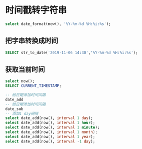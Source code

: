 # 时间戳转字符串

```sql
select date_format(now(), '%Y-%m-%d %H:%i:%s');
```

## 把字串转换成时间

```sql
SELECT str_to_date('2019-11-06 14:30','%Y-%m-%d %H:%i:%s');
```

## 获取当前时间

```sql
select now();
SELECT CURRENT_TIMESTAMP;
```

```sql
-- 给日期添加时间间隔
date_add
-- 给日期添加时间间隔
date_sub
-- 添加1 day间隔
select date_add(now(), interval 1 day);
select date_add(now(), interval 1 hour);
select date_add(now(), interval 1 minute);
select date_add(now(), interval 1 month);
select date_add(now(), interval 1 year);
select date_add(now(), interval -1 day);
```
